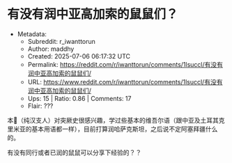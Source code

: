# 有没有润中亚高加索的鼠鼠们？

- Metadata:
  - Subreddit: r_iwanttorun
  - Author: maddhy
  - Created: 2025-07-06 06:17:32 UTC
  - Permalink: https://reddit.com/r/iwanttorun/comments/1lsuccl/有没有润中亚高加索的鼠鼠们/
  - URL: https://www.reddit.com/r/iwanttorun/comments/1lsuccl/有没有润中亚高加索的鼠鼠们/
  - Ups: 15 | Ratio: 0.86 | Comments: 17
  - Flair: ???


本🐀（纯汉支人）对突厥史很感兴趣，学过些基本的维吾尔语（跟中亚及土耳其克里米亚的基本用语都一样），目前打算润哈萨克斯坦，之后说不定阿塞拜疆什么的。

有没有同行或者已润的鼠鼠可以分享下经验的？？

